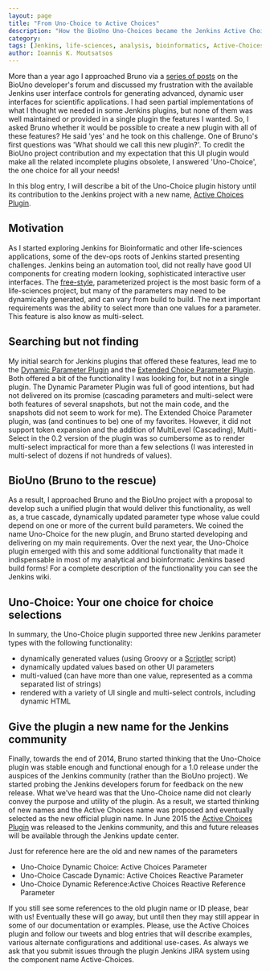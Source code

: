 ```yaml
---
layout: page
title: "From Uno-Choice to Active Choices"
description: "How the BioUno Uno-Choices became the Jenkins Active Choices Plugin"
category: 
tags: [Jenkins, life-sciences, analysis, bioinformatics, Active-Choices]
author: Ioannis K. Moutsatsos
---
```


More than a year ago I approached Bruno via a [series of posts](https://groups.google.com/d/msg/biouno-developers/or-Fqnw37Hg/P8GVIUOwd94J) on the BioUno developer's forum and discussed my frustration with the available Jenkins user interface controls for generating advanced, dynamic user interfaces for scientific applications. I had seen partial implementations of what I thought we needed in some Jenkins plugins, but none of them was well maintained or provided in a single plugin the features I wanted. So, I asked Bruno whether it would be possible to create a new plugin with all of these features? He said 'yes' and he took on this challenge. One of Bruno's first questions was 'What should we call this new plugin?'. To credit the BioUno project contribution and my expectation that this UI plugin would make all the related incomplete plugins obsolete, I answered 'Uno-Choice', the one choice for all your needs!

In this blog entry, I will describe a bit of the Uno-Choice plugin history until its contribution to the Jenkins project with a new name, [Active Choices Plugin](https://wiki.jenkins-ci.org/display/JENKINS/Active+Choices+Plugin).

<!--more-->

## Motivation

As I started exploring Jenkins for Bioinformatic and other life-sciences applications, some of the dev-ops roots of Jenkins started presenting challenges. Jenkins being an automation tool, did not really have good UI components for creating modern looking, sophisticated interactive user interfaces. The [free-style](https://wiki.jenkins-ci.org/display/JENKINS/Building+a+software+project), parameterized project is the most basic form of a life-sciences project, but many of the parameters may need to be dynamically generated, and can vary from build to build. The next important requirements was the ability to select more than one values for a parameter. This feature is also know as multi-select.

## Searching but not finding

My initial search for Jenkins plugins that offered these features, lead me to the [Dynamic Parameter Plugin](https://wiki.jenkins-ci.org/display/JENKINS/Dynamic+Parameter+Plug-in) and the [Extended Choice Parameter Plugin](https://wiki.jenkins-ci.org/display/JENKINS/Extended+Choice+Parameter+plugin). Both offered a bit of the functionality I was looking for, but not in a single plugin. The Dynamic Parameter Plugin was full of good intentions, but had not delivered on its promise (cascading parameters and multi-select were both features of several snapshots, but not the main code, and the snapshots did not seem to work for me). The Extended Choice Parameter plugin, was (and continues to be) one of my favorites. However,  it did not support token expansion and the addition of MultiLevel (Cascading), Multi-Select in the 0.2 version of the plugin was so cumbersome as to render multi-select impractical for more than a few selections (I was interested in multi-select of dozens if not hundreds of values).

## BioUno (Bruno to the rescue)

As a result, I approached Bruno and the BioUno project with a proposal to develop such a unified plugin that would deliver this functionality, as well as, a true cascade, dynamically updated parameter type whose value could depend on one or more of the current build parameters. We coined the name Uno-Choice for the new plugin, and Bruno started developing and delivering on my main requirements. Over the next year, the Uno-Choice plugin emerged with this and some additional functionality that made it indispensable in most of my analytical and bioinformatic Jenkins based build forms! For a complete description of the functionality you can see the Jenkins wiki.

## Uno-Choice: Your one choice for choice selections

In summary, the Uno-Choice plugin supported three new Jenkins parameter types with the following functionality:

- dynamically generated values (using Groovy or a [Scriptler](https://wiki.jenkins-ci.org/display/JENKINS/Scriptler+Plugin) script)
- dynamically updated values based on other UI parameters
- multi-valued (can have more than one value, represented as a comma separated list of strings)
- rendered with a variety of UI single and multi-select controls, including dynamic HTML

## Give the plugin a new name for the Jenkins community

Finally, towards the end of 2014, Bruno started thinking that the Uno-Choice plugin was stable enough and functional enough for a 1.0 release under the auspices of the Jenkins community (rather than the BioUno project). We started probing the Jenkins developers forum for feedback on the new release. What we've heard was that the Uno-Choice name did not clearly convey the purpose and utility of the plugin. As a result, we started thinking of new names and the Active Choices name was proposed and eventually selected as the new official plugin name. In June 2015 the [Active Choices Plugin](https://wiki.jenkins-ci.org/display/JENKINS/Active+Choices+Plugin) was released to the Jenkins community, and this and future releases will be available through the Jenkins update center.

Just for reference here are the old and new names of the parameters

- Uno-Choice Dynamic Choice: Active Choices Parameter
- Uno-Choice Cascade Dynamic: Active Choices Reactive Parameter
- Uno-Choice Dynamic Reference:Active Choices Reactive Reference Parameter

If you still see some references to the old plugin name or ID please, bear with us! Eventually these will go away, but until then they may still appear in some of our documentation or examples. Please, use the Active Choices plugin and follow our tweets and blog entries that will describe examples, various alternate configurations and additional use-cases. As always we ask that you submit issues through the plugin Jenkins JIRA system using the component name Active-Choices.
